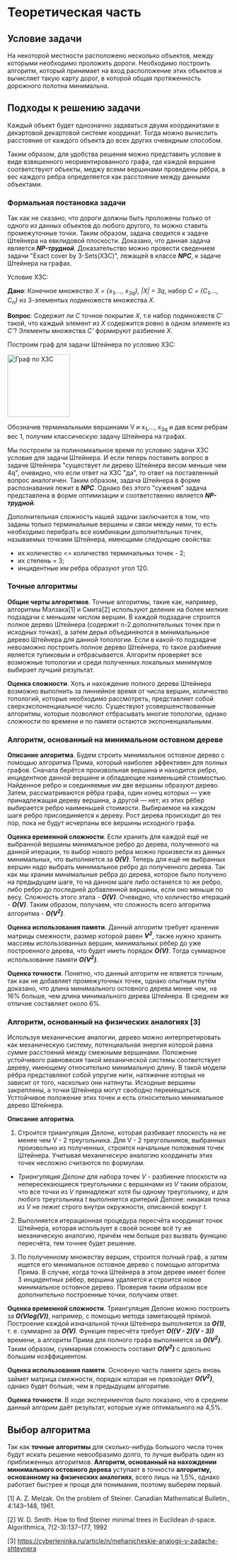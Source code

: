 # Теоретическая часть 

## Условие задачи

На некоторой местности расположено несколько объектов, между которыми необходимо проложить дороги. Необходимо построить алгоритм, который принимает на вход расположение этих объектов и вычисляет такую карту дорог, в которой общая протяженность дорожного полотна минимальна.

## Подходы к решению задачи

Каждый объект будет однозначно задаваться двумя координатами в декартовой декартовой системе координат. Тогда можно вычислить расстояние от каждого объекта до всех других очевидным способом.

Таким образом, для удобства решения можно представить условие в виде взвешенного неориентированного графа, где каждой вершине соответствуют объекты, меджу всеми вершинами проведены рёбра, а вес каждого ребра определяется как расстояние между данными объектами.

### Формальная постановка задачи

Так как не сказано, что дороги должны быть проложены только от одного из данных объектов до любого другого, то можно ставить промежуточные точки. Таким образом, задача сводится к задаче Штейнера на евклидовой плоскости. Доказано, что данная задача является ***NP-трудной***. Доказательство можно провести сведением задачи "Exact cover by 3-Sets(X3C)", лежащей в классе ***NPC***, к задаче Штейнера на графах.

Условие Х3С:

**Дано**: Конечное множество *Х = {х<sub>1</sub>,..., х<sub>3q</sub>}, |Х| = 3q*, набор *C = {C<sub>1</sub>,..., C<sub>n</sub>}* из 3-элементых подмножеств множества *Х*.

**Вопрос**: Содержит ли *С* точное покрытие *Х*, т.е набор подмножеств *С'* такой, что каждый элемент из *Х* содержится ровно в одном элементе из *С'*? Элементы множества *С'* формируют разбиение *Х*.

Построим граф для задачи Штейнера по условию X3C:

<img width="141" alt="Граф по X3C" src="https://user-images.githubusercontent.com/47656959/97813563-09ce7a00-1c9a-11eb-85a0-2ab578da8ed3.png">

Обозначив терминальными вершинами V и х<sub>1</sub>,..., х<sub>3q</sub> и дав всем ребрам вес 1, получим классическую задачу Штейнера на графах. 

Мы построили за полиномиальное время по условию задачи X3C условие для задачи Штейнера. И если теперь поставить вопрос в задаче Штейнера "существует ли дерево Штейнера весом меньше чем 4q", очевидно, что если ответ на X3C "да", то ответ на поставленный вопрос аналогичен. Таким образом, задача Штейнера в форме распознавания лежит в ***NPC***. Однако без этого "сужения" задача представлена в форме оптимизации и соответственно является ***NP-трудной***.

Дополнительная сложность нашей задачи заключается в том, что заданы только терминальные вершины и связи между ними, то есть необходимо перебрать все комбинации дополнительных точек, называемых точками Штейнера, имеющими следующие свойства:
* их количество <= количество терминальных точек - 2;
* их степень = 3;
* инцидентные им ребра образуют угол 120. 
 
### Точные алгоритмы

**Общие черты алгоритмов**. Точные алгоритмы, такие как, например, алгоритмы Мэлзака[1] и Смита[2] используют деление на более мелкие подзадачи с меньшим числом вершин. В каждой подзадаче строится полное дерево Штейнера (содержит n-2 дополнительных точек при n исходных точках), а затем дерья объединяются в минимальньное дерево Штейнера для данной топологии. Если в какой-то подзадаче невозможно построить полное дерево Штейнера, то такое разбиение является тупиковым и отбрасывается. Алгоритм проверяет все возможные топологии и среди полученных локальных минимумов выбирает лучший результат.

**Оценка сложности**. Хоть и нахождение полного дерева Штейнера возможно выполнить за линнейное время от числа вершин, количество топологий, которые необходимо рассмотреть, представляет собой сверхэкспоненциальное число. Существуют усовершенствованные алгоритмы, которые позволяют отбрасывать многие топологии, однако сложности по времени и по памяти остаются экспоненциальными.

### Алгоритм, основанный на минимальном остовном дереве

**Описание алгоритма**. Будем строить минимальное остовное дерево с помощью алгоритма Прима, который наиболее эффективен для полных графов. Сначала берётся произвольная вершина и находится ребро, инцидентное данной вершине и обладающее наименьшей стоимостью. Найденное ребро и соединяемые им две вершины образуют дерево. Затем, рассматриваются рёбра графа, один конец которых — уже принадлежащая дереву вершина, а другой — нет; из этих рёбер выбирается ребро наименьшей стоимости. Выбираемое на каждом шаге ребро присоединяется к дереву. Рост дерева происходит до тех пор, пока не будут исчерпаны все вершины исходного графа.

**Оценка временной сложности**. Если хранить для каждой ещё не выбранной вершины минимальное ребро до дерева, полученного на данной итерации, то выбор нового ребра можно произвести из данных минимальных, что выполняется за ***O(V)***. Теперь для ещё не выбранных вершин надо выбрать минимальное ребро до полученного дерева. Так как мы храним минимальные ребра до дерева, которое было получено на предыдущем шаге, то на данном шаге либо останется то же ребро, либо ребро до последней добавленной вершины, если оно меньше по весу. Сложность этого этапа - ***O(V)***. Очевидно, что количество итераций - ***O(V)***. Таким образом, получаем, что сложность всего алгоритма алгоритма - ***O(V<sup>2</sup>)***.

**Оценка использования памяти**. Данный алгоритм требует хранения матрицы смежности, размер которой равен ***V<sup>2</sup>***, также нужно хранить массивы использованных вершин, минимальных рёбер до уже построенного дерева, что будет иметь порядок ***O(V)***. Тогда суммарное использование памяти ***O(V<sup>2</sup>)***.

**Оценка точности**. Понятно, что данный алгоритм не ялвяется точным, так как не добавляет промежуточных точек, однако опытным путём доказано, что длина минимального остовного дерева менее чем, на 16% больше, чем длина минимального дерева Штейнера. В среднем же отличие составляет около 6%.

### Алгоритм, основанный на физических аналогиях [3]

Используя механические аналогии, дерево можно интерпретировать как механическую систему, потенциальная энергия которой равна сумме расстояний между смежными вершинами. Положение устойчивого равновесия такой механической системы соответствует дереву, имеющему относительно минимальную длину. В такой модели рёбра представляют собой упругие нити, натяжение которых не зависит от того, насколько они натянуты. Исходные вершины закреплены, а точки Штейнера могут свободно перемещаться. Усттойчивое положение этих точек и есть относительно минимальное дерево Штейнера.

**Описание алгоритма**. 
1. Строится триангуляция Делоне, которая разбивает плоскость на не менее чем V - 2 треугольника. Для V - 2 треугольников, выбранных произвольно из полученных, строятся начальные положения точек Штейнера. Учитывая механическую аналогию координаты этих точек несложно считаются по формулам.

* *Триангуляция Делоне* для набора точек *V* - разбиение плоскости на непересекающиеся треугольники с вершинами из *V* таким образом, что все точки из *V* принадлежат хотя бы одному треугольнику, и для любого треугольника *t* выполняется критерий Делоне: никакая точка из *V* не лежит строго внутри окружности, описанной вокруг *t*.

2. Выполняется итерационная процедура пересчёта координат точек Штейнера, которая использует в своей основе всё ту же механическую аналогию, причём чем больше раз вызвать функцию пересчёта, тем точнее будет решение.

3. По полученному множеству вершин, строится полный граф, а затем ищется его минимальное остовное дерево с помощью алгоритма Прима. В случае, когда точка Штейнера в этом дереве имеет более 3 инцидентных рёбер, вершина удаляется и строится новое минимальное остовное дерево. Проверив таким образом все дополнительно построенные точки, получаем ответ.

**Оценка временной сложности**. Триангуляция Делоне можно построить за ***O(Vlog(V))***, например, с помощью метода заметающей прямой. Построение каждой изначальной точки Штеёнера выполняется за ***O(1)***, т. е. суммарно за ***O(V)***. Функция пересчёта требует ***O((V - 2)(V - 3))*** времени, а алгоритм Прима для полного графа выполняется за ***O(V<sup>2</sup>)***. Таким образом, суммарная сложность составит ***O(V<sup>2</sup>)*** с довольно большим коэффициентом.

**Оценка использования памяти**. Основную часть памяти здесь вновь займет матрица смежности, порядок которая не превзойдет ***O(V<sup>2</sup>)***, однако будет больше, чем в предыдущем алгоритме.

**Оценка точности**. В ходе экспериментов было показано, что в среднем данный алгорим даёт результат, которые хуже оптимального на 4,5%.

## Выбор алгоритма
Так как **точные алгоритмы** для сколько-нибудь большого числа точек будут искать решение невообразимо долго, то лучше выбрать один из приближенных алгоритмов. **Алгоритм, основанный на нахождении минимального остовного дерева** уступает в точности **алгоритму, основанному на физических аналогиях**, всего лишь на 1,5%, однако работает быстрее и проще для понимания, поэтому выберем первый.



[1] A. Z. Melzak. On the problem of Steiner. Canadian Mathematical Bulletin., 4:143–148, 1961.

[2] W. D. Smith. How to find Steiner minimal trees in Euclidean d-space. Algorithmica, 7(2-3):137–177, 1992

[3] https://cyberleninka.ru/article/n/mehanicheskie-analogii-v-zadache-shteynera





